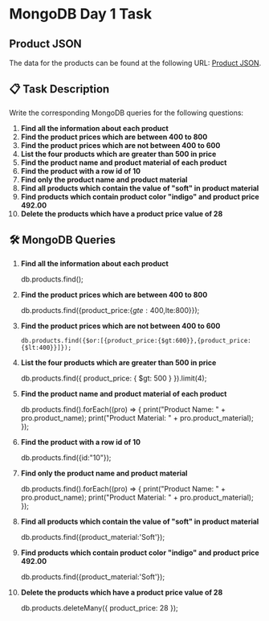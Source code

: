 # MongoDB Day 1 Task

## Product JSON
The data for the products can be found at the following URL: [Product JSON](https://github.com/rvsp/database/blob/master/mongodb/product.json).

## 📋 Task Description

Write the corresponding MongoDB queries for the following questions:

1. **Find all the information about each product**
2. **Find the product prices which are between 400 to 800**
3. **Find the product prices which are not between 400 to 600**
4. **List the four products which are greater than 500 in price**
5. **Find the product name and product material of each product**
6. **Find the product with a row id of 10**
7. **Find only the product name and product material**
8. **Find all products which contain the value of "soft" in product material**
9. **Find products which contain product color "indigo" and product price 492.00**
10. **Delete the products which have a product price value of 28**

## 🛠️ MongoDB Queries

1. **Find all the information about each product**

     db.products.find();

2. **Find the product prices which are between 400 to 800**

      db.products.find({product_price:{$gte:400,$lte:800}});

3. **Find the product prices which are not between 400 to 600**

       db.products.find({$or:[{product_price:{$gt:600}},{product_price:{$lt:400}}]});

4. **List the four products which are greater than 500 in price**

      db.products.find({ product_price: { $gt: 500 } }).limit(4);
   
5. **Find the product name and product material of each product**

      db.products.find().forEach((pro) => {
        print("Product Name: " + pro.product_name);
        print("Product Material: " + pro.product_material);
      });

6. **Find the product with a row id of 10**

     db.products.find({id:"10"});

7. **Find only the product name and product material**

   db.products.find().forEach((pro) => {
      print("Product Name: " + pro.product_name);
      print("Product Material: " + pro.product_material);
    });

8. **Find all products which contain the value of "soft" in product material**

    db.products.find({product_material:'Soft'});

9. **Find products which contain product color "indigo" and product price 492.00**

    db.products.find({product_material:'Soft'});

10. **Delete the products which have a product price value of 28**

    db.products.deleteMany({ product_price: 28 });
   



